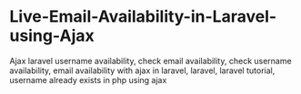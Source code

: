 # Live-Email-Availability-in-Laravel-using-Ajax
Ajax laravel username availability, check email availability, check username availability, email availability with ajax in laravel, laravel, laravel tutorial, username already exists in php using ajax
